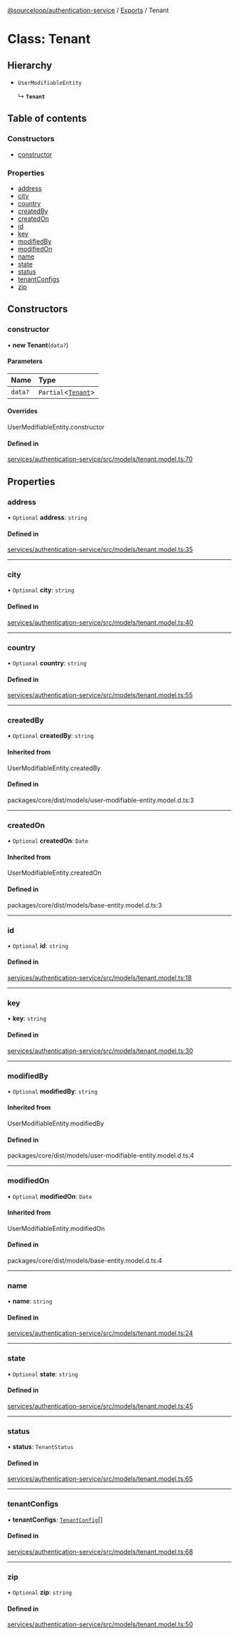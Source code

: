 [@sourceloop/authentication-service](../README.md) / [Exports](../modules.md) / Tenant

# Class: Tenant

## Hierarchy

- `UserModifiableEntity`

  ↳ **`Tenant`**

## Table of contents

### Constructors

- [constructor](Tenant.md#constructor)

### Properties

- [address](Tenant.md#address)
- [city](Tenant.md#city)
- [country](Tenant.md#country)
- [createdBy](Tenant.md#createdby)
- [createdOn](Tenant.md#createdon)
- [id](Tenant.md#id)
- [key](Tenant.md#key)
- [modifiedBy](Tenant.md#modifiedby)
- [modifiedOn](Tenant.md#modifiedon)
- [name](Tenant.md#name)
- [state](Tenant.md#state)
- [status](Tenant.md#status)
- [tenantConfigs](Tenant.md#tenantconfigs)
- [zip](Tenant.md#zip)

## Constructors

### constructor

• **new Tenant**(`data?`)

#### Parameters

| Name | Type |
| :------ | :------ |
| `data?` | `Partial`<[`Tenant`](Tenant.md)\> |

#### Overrides

UserModifiableEntity.constructor

#### Defined in

[services/authentication-service/src/models/tenant.model.ts:70](https://github.com/sourcefuse/loopback4-microservice-catalog/blob/00e854d46/services/authentication-service/src/models/tenant.model.ts#L70)

## Properties

### address

• `Optional` **address**: `string`

#### Defined in

[services/authentication-service/src/models/tenant.model.ts:35](https://github.com/sourcefuse/loopback4-microservice-catalog/blob/00e854d46/services/authentication-service/src/models/tenant.model.ts#L35)

___

### city

• `Optional` **city**: `string`

#### Defined in

[services/authentication-service/src/models/tenant.model.ts:40](https://github.com/sourcefuse/loopback4-microservice-catalog/blob/00e854d46/services/authentication-service/src/models/tenant.model.ts#L40)

___

### country

• `Optional` **country**: `string`

#### Defined in

[services/authentication-service/src/models/tenant.model.ts:55](https://github.com/sourcefuse/loopback4-microservice-catalog/blob/00e854d46/services/authentication-service/src/models/tenant.model.ts#L55)

___

### createdBy

• `Optional` **createdBy**: `string`

#### Inherited from

UserModifiableEntity.createdBy

#### Defined in

packages/core/dist/models/user-modifiable-entity.model.d.ts:3

___

### createdOn

• `Optional` **createdOn**: `Date`

#### Inherited from

UserModifiableEntity.createdOn

#### Defined in

packages/core/dist/models/base-entity.model.d.ts:3

___

### id

• `Optional` **id**: `string`

#### Defined in

[services/authentication-service/src/models/tenant.model.ts:18](https://github.com/sourcefuse/loopback4-microservice-catalog/blob/00e854d46/services/authentication-service/src/models/tenant.model.ts#L18)

___

### key

• **key**: `string`

#### Defined in

[services/authentication-service/src/models/tenant.model.ts:30](https://github.com/sourcefuse/loopback4-microservice-catalog/blob/00e854d46/services/authentication-service/src/models/tenant.model.ts#L30)

___

### modifiedBy

• `Optional` **modifiedBy**: `string`

#### Inherited from

UserModifiableEntity.modifiedBy

#### Defined in

packages/core/dist/models/user-modifiable-entity.model.d.ts:4

___

### modifiedOn

• `Optional` **modifiedOn**: `Date`

#### Inherited from

UserModifiableEntity.modifiedOn

#### Defined in

packages/core/dist/models/base-entity.model.d.ts:4

___

### name

• **name**: `string`

#### Defined in

[services/authentication-service/src/models/tenant.model.ts:24](https://github.com/sourcefuse/loopback4-microservice-catalog/blob/00e854d46/services/authentication-service/src/models/tenant.model.ts#L24)

___

### state

• `Optional` **state**: `string`

#### Defined in

[services/authentication-service/src/models/tenant.model.ts:45](https://github.com/sourcefuse/loopback4-microservice-catalog/blob/00e854d46/services/authentication-service/src/models/tenant.model.ts#L45)

___

### status

• **status**: `TenantStatus`

#### Defined in

[services/authentication-service/src/models/tenant.model.ts:65](https://github.com/sourcefuse/loopback4-microservice-catalog/blob/00e854d46/services/authentication-service/src/models/tenant.model.ts#L65)

___

### tenantConfigs

• **tenantConfigs**: [`TenantConfig`](TenantConfig.md)[]

#### Defined in

[services/authentication-service/src/models/tenant.model.ts:68](https://github.com/sourcefuse/loopback4-microservice-catalog/blob/00e854d46/services/authentication-service/src/models/tenant.model.ts#L68)

___

### zip

• `Optional` **zip**: `string`

#### Defined in

[services/authentication-service/src/models/tenant.model.ts:50](https://github.com/sourcefuse/loopback4-microservice-catalog/blob/00e854d46/services/authentication-service/src/models/tenant.model.ts#L50)
